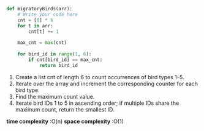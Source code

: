 ```python
def migratoryBirds(arr):
    # Write your code here
    cnt = [0] * 6        
    for t in arr:
        cnt[t] += 1 
  
    max_cnt = max(cnt)
  
    for bird_id in range(1, 6):
        if cnt[bird_id] == max_cnt:
            return bird_id
```

1. Create a list  cnt  of length 6 to count occurrences of bird types 1–5.
2. Iterate over the array and increment the corresponding counter for each bird type.
3. Find the maximum count value.
4. Iterate bird IDs 1 to 5 in ascending order; if multiple IDs share the maximum count, return the smallest ID.

**time complexity** :O(n)
**space complexity** :O(1)